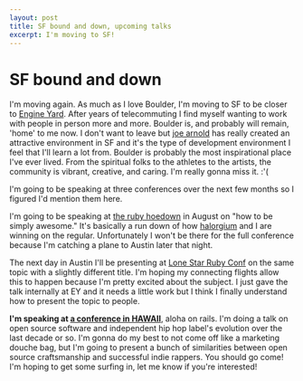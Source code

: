 ```yaml
--- 
layout: post
title: SF bound and down, upcoming talks
excerpt: I'm moving to SF!
---
```


SF bound and down
=================

I'm moving again.  As much as I love Boulder, I'm moving to SF to be closer to
[Engine Yard](http://engineyard.com).  After years of telecommuting I find
myself wanting to work with people in person more and more.  Boulder is, and
probably will remain, 'home' to me now.  I don't want to leave but [joe
arnold](http://joearnold.com) has really created an attractive environment in
SF and it's the type of development environment I feel that I'll learn a lot
from.  Boulder is probably the most inspirational place I've ever lived.  From
the spiritual folks to the athletes to the artists, the community is vibrant,
creative, and caring.  I'm really gonna miss it. :'(

I'm going to be speaking at three conferences over the next few months so I
figured I'd mention them here.

I'm going to be speaking at [the ruby hoedown](http://rubyhoedown.com) in
August on "how to be simply awesome."  It's basically a run down of how
[halorgium](http://github.com/halorgium) and I are winning on the regular.
Unfortunately I won't be there for the full conference because I'm catching a
plane to Austin later that night.

The next day in Austin I'll be presenting at <a
href="http://lonestarrubyconf.com/">Lone Star Ruby Conf</a> on the same topic
with a slightly different title.  I'm hoping my connecting flights allow this
to happen because I'm pretty excited about the subject.  I just gave the talk
internally at EY and it needs a little work but I think I finally understand
how to present the topic to people.

**I'm speaking at [a conference in HAWAII](http://alohaonrails.com)**,
aloha on rails.  I'm doing a talk on open source software and independent hip
hop label's evolution over the last decade or so.  I'm gonna do my best to not
come off like a marketing douche bag, but I'm going to present a bunch of
similarities between open source craftsmanship and successful indie rappers.
You should go come!  I'm hoping to get some surfing in, let me know if you're
interested!
